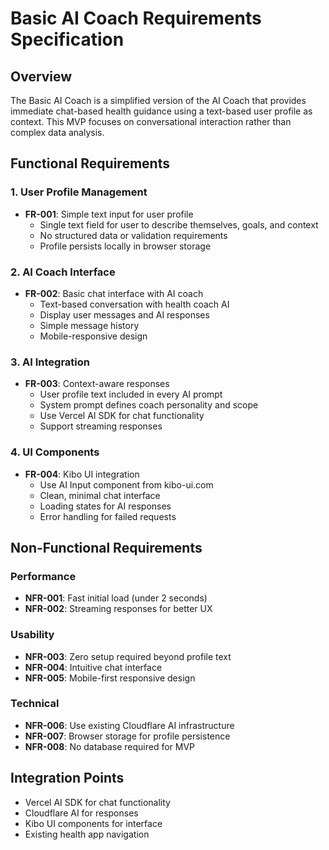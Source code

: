 # Basic AI Coach Requirements Specification

## Overview
The Basic AI Coach is a simplified version of the AI Coach that provides immediate chat-based health guidance using a text-based user profile as context. This MVP focuses on conversational interaction rather than complex data analysis.

## Functional Requirements

### 1. User Profile Management
- **FR-001**: Simple text input for user profile
  - Single text field for user to describe themselves, goals, and context
  - No structured data or validation requirements
  - Profile persists locally in browser storage

### 2. AI Coach Interface
- **FR-002**: Basic chat interface with AI coach
  - Text-based conversation with health coach AI
  - Display user messages and AI responses
  - Simple message history
  - Mobile-responsive design

### 3. AI Integration
- **FR-003**: Context-aware responses
  - User profile text included in every AI prompt
  - System prompt defines coach personality and scope
  - Use Vercel AI SDK for chat functionality
  - Support streaming responses

### 4. UI Components
- **FR-004**: Kibo UI integration
  - Use AI Input component from kibo-ui.com
  - Clean, minimal chat interface
  - Loading states for AI responses
  - Error handling for failed requests

## Non-Functional Requirements

### Performance
- **NFR-001**: Fast initial load (under 2 seconds)
- **NFR-002**: Streaming responses for better UX

### Usability
- **NFR-003**: Zero setup required beyond profile text
- **NFR-004**: Intuitive chat interface
- **NFR-005**: Mobile-first responsive design

### Technical
- **NFR-006**: Use existing Cloudflare AI infrastructure
- **NFR-007**: Browser storage for profile persistence
- **NFR-008**: No database required for MVP

## Integration Points
- Vercel AI SDK for chat functionality
- Cloudflare AI for responses
- Kibo UI components for interface
- Existing health app navigation